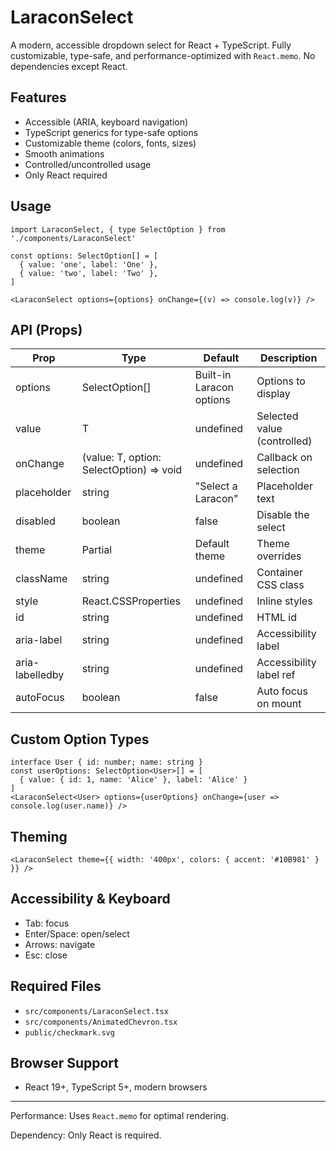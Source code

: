 # LaraconSelect

A modern, accessible dropdown select for React + TypeScript. Fully customizable, type-safe, and performance-optimized with `React.memo`. No dependencies except React.

## Features
- Accessible (ARIA, keyboard navigation)
- TypeScript generics for type-safe options
- Customizable theme (colors, fonts, sizes)
- Smooth animations
- Controlled/uncontrolled usage
- Only React required

## Usage
```tsx
import LaraconSelect, { type SelectOption } from './components/LaraconSelect'

const options: SelectOption[] = [
  { value: 'one', label: 'One' },
  { value: 'two', label: 'Two' },
]

<LaraconSelect options={options} onChange={(v) => console.log(v)} />
```

## API (Props)
| Prop           | Type                                      | Default                  | Description                       |
|----------------|-------------------------------------------|--------------------------|-----------------------------------|
| options        | SelectOption<T>[]                         | Built-in Laracon options | Options to display                |
| value          | T                                         | undefined                | Selected value (controlled)       |
| onChange       | (value: T, option: SelectOption<T>) => void | undefined                | Callback on selection             |
| placeholder    | string                                    | "Select a Laracon"       | Placeholder text                  |
| disabled       | boolean                                   | false                    | Disable the select                |
| theme          | Partial<SelectTheme>                      | Default theme            | Theme overrides                   |
| className      | string                                    | undefined                | Container CSS class               |
| style          | React.CSSProperties                       | undefined                | Inline styles                     |
| id             | string                                    | undefined                | HTML id                           |
| aria-label     | string                                    | undefined                | Accessibility label               |
| aria-labelledby| string                                    | undefined                | Accessibility label ref           |
| autoFocus      | boolean                                   | false                    | Auto focus on mount               |

## Custom Option Types
```tsx
interface User { id: number; name: string }
const userOptions: SelectOption<User>[] = [
  { value: { id: 1, name: 'Alice' }, label: 'Alice' }
]
<LaraconSelect<User> options={userOptions} onChange={user => console.log(user.name)} />
```

## Theming
```tsx
<LaraconSelect theme={{ width: '400px', colors: { accent: '#10B981' } }} />
```

## Accessibility & Keyboard
- Tab: focus
- Enter/Space: open/select
- Arrows: navigate
- Esc: close

## Required Files
- `src/components/LaraconSelect.tsx`
- `src/components/AnimatedChevron.tsx`
- `public/checkmark.svg`

## Browser Support
- React 19+, TypeScript 5+, modern browsers

---
Performance: Uses `React.memo` for optimal rendering.

Dependency: Only React is required.

